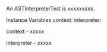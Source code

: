 An ASTInterpreterTest is xxxxxxxxx.Instance Variables	context:		<Object>	interpreter:		<Object>context	- xxxxxinterpreter	- xxxxx